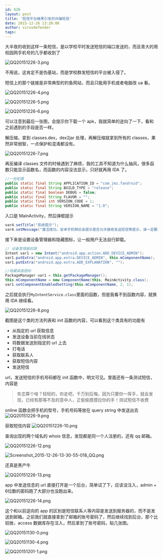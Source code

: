 ```yaml
---
id: 626
layout: post
title: '短信平台被黑引发的诈骗短信'
date: 2015-12-26 13:20:00
author: virusdefender
tags: 
---
```


大半夜的收到这样一条短信，是以学校平时发送短信的端口发送的，而且青大的用校园网手机号的几乎都收到了

![QQ20151226-3.png][1]

不用说，这肯定不是伪基站，而是学校群发短信的平台被入侵了。

短信上的那个链接是非常典型的钓鱼网站，而且只能用手机或者电脑改 ua 看。

![QQ20151226-4.png][2]

![QQ20151226-5.png][3]

![QQ20151226-6.png][4]

可以注意到最后一张图，会提示你下载一个 apk，我就简单的逆向了一下，看和之前遇到的手段是否一样。

解压缩，拿到 classes.dex，dex2jar 处理，再解压缩就拿到所有的 classes，果然非常弱智，一点保护和混淆都没有。


<!--more-->


![QQ20151226-7.png][5]

再反编译 classes 文件的时候遇到了麻烦，我的工具不知道为什么抽风，很多函数只能显示函数名，而函数的内容没法显示，只好就再用 IDA 了。

```java
//一些配置
public static final String APPLICATION_ID = "com.jmz.fandroid";
public static final String BUILD_TYPE = "release";
public static final boolean DEBUG = false;
public static final String FLAVOR = "";
public static final int VERSION_CODE = 1;
public static final String VERSION_NAME = "1.0";
```

入口是 MainActivity，然后弹框提示

```java
var4.setTitle("系统提示");
var4.setMessage("激活成功，安卓手机稍后会提示是否允许接收发送短信等提示，请一定要选择永久允许，否者我们将无法根据系统来给您充值话费，请认真操作!");
```

接下来是设置设备管理器和隐藏图标，让一般用户无法自行卸载。

```java
// 设备管理器权限
Intent var1 = new Intent("android.app.action.ADD_DEVICE_ADMIN");
var1.putExtra("android.app.extra.DEVICE_ADMIN", this.mComponentName);
var1.putExtra("android.app.extra.ADD_EXPLANATION", "");
```

```java
//隐藏桌面图标
PackageManager var1 = this.getPackageManager();
this.mComponentName = new ComponentName(this, MainActivity.class);
var1.setComponentEnabledSetting(this.mComponentName, 2, 1);
```

之后就会执行`MyIntentService.class`里面的函数，但是我看不到函数内容，就换用 IDA 继续看。

![QQ20151226-8.png][6]

截图是这个类的方法列表和 init 函数的内容，可以看到这个类具有的功能有

 - 从指定的 url 获取信息
 - 发送设备当前在线状态
 - 将数据发送到指定的 url 上去
 - 打电话
 - 获取联系人
 - 获取短信内容
 - 发送短信

url，发送短信的手机号码都在 init 函数中，明文可见。里面还有一条测试短信，内容是

> 失恋算个啥？轻轻的，你走吧，千万别后悔，因为只要你一挥手，就会发现，已经有那等不及的意中人，正偷偷摸摸拉你的手！测试短信不收费

online 函数会把手机的型号，手机号码等放在 query string 中发送出去
![QQ20151226-9.png][7]

获取短信内容
![QQ20151226-10.png][8]

查询出现的两个域名的 whois 信息，发现都是同一个人注册的，还有 qq 邮箱。

![QQ20151226-12.png][9]

![Screenshot_2015-12-26-13-30-55-018_QQ.png][10]

还真是黑产牛

![QQ20151226-13.png][11]

app 中发送信息的 url 直接打开是一个后台，简单试了下，应该没注入，admin + 6位数的密码跑了大部分也没跑出来。

![QQ20151226-14.png][12]

这个和以前逆向的 app 的区别是短信联系人等内容是发送到服务器的，而不是发送到邮箱。之前我们就直接拿到了邮箱的账号密码了，然后继续找到后台，那个比较挫，access 数据库存在注入，然后拿到了账号密码，贴几张图。

![QQ20151130-0.png][13]

![QQ20151130-4.png][14]

![QQ20151201-1.png][15]


  [1]: http://storage.virusdefender.net/blog/images/626/1.png
  [2]: http://storage.virusdefender.net/blog/images/626/2.png
  [3]: http://storage.virusdefender.net/blog/images/626/3.png
  [4]: http://storage.virusdefender.net/blog/images/626/4.png
  [5]: http://storage.virusdefender.net/blog/images/626/5.png
  [6]: http://storage.virusdefender.net/blog/images/626/6.png
  [7]: http://storage.virusdefender.net/blog/images/626/7.png
  [8]: http://storage.virusdefender.net/blog/images/626/8.png
  [9]: http://storage.virusdefender.net/blog/images/626/9.png
  [10]: http://storage.virusdefender.net/blog/images/626/10.png
  [11]: http://storage.virusdefender.net/blog/images/626/11.png
  [12]: http://storage.virusdefender.net/blog/images/626/12.png
  [13]: http://storage.virusdefender.net/blog/images/626/13.png
  [14]: http://storage.virusdefender.net/blog/images/626/14.png
  [15]: http://storage.virusdefender.net/blog/images/626/15.png